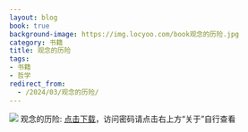 ```yaml
---
layout: blog
book: true
background-image: https://img.locyoo.com/book观念的历险.jpg
category: 书籍
title: 观念的历险
tags:
- 书籍
- 哲学
redirect_from:
  - /2024/03/观念的历险/
---
```

![](https://img.locyoo.com/book观念的历险.jpg)
观念的历险: <a name = "ref1" href="https://url18.ctfile.com/f/50983618-1347923593-55c5a0?p=3619">点击下载</a>，访问密码请点击右上方“关于”自行查看
